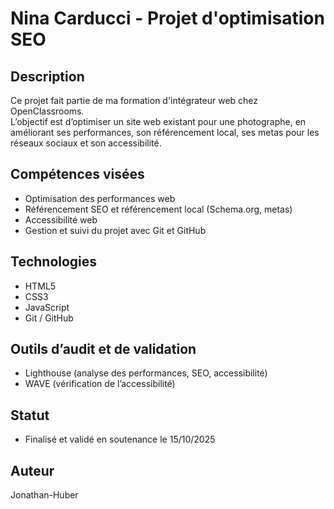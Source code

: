 # Nina Carducci - Projet d'optimisation SEO

## Description

Ce projet fait partie de ma formation d'intégrateur web chez OpenClassrooms.  
L’objectif est d’optimiser un site web existant pour une photographe, en améliorant ses performances, son référencement local, ses metas pour les réseaux sociaux et son accessibilité.

## Compétences visées

- Optimisation des performances web
- Référencement SEO et référencement local (Schema.org, metas)
- Accessibilité web
- Gestion et suivi du projet avec Git et GitHub

## Technologies

- HTML5
- CSS3
- JavaScript
- Git / GitHub

## Outils d’audit et de validation

- Lighthouse (analyse des performances, SEO, accessibilité)
- WAVE (vérification de l’accessibilité)

## Statut

- Finalisé et validé en soutenance le 15/10/2025

## Auteur

Jonathan-Huber
